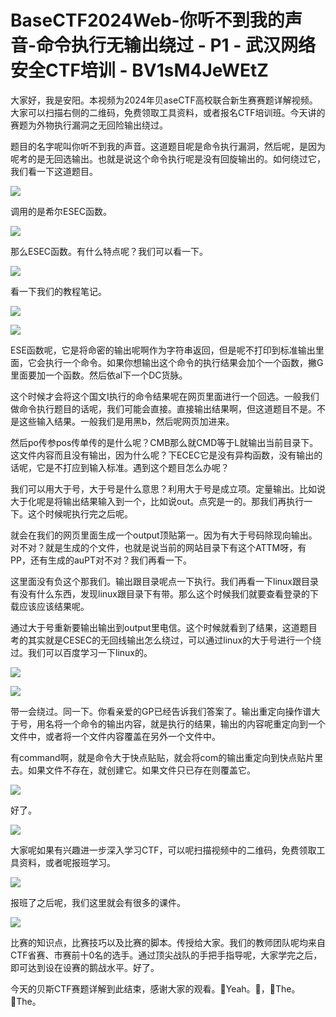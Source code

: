 # BaseCTF2024Web-你听不到我的声音-命令执行无输出绕过 - P1 - 武汉网络安全CTF培训 - BV1sM4JeWEtZ

大家好，我是安阳。本视频为2024年贝aseCTF高校联合新生赛赛题详解视频。大家可以扫描右侧的二维码，免费领取工具资料，或者报名CTF培训班。今天讲的赛题为外物执行漏洞之无回险输出绕过。

题目的名字呢叫你听不到我的声音。这道题目呢是命令执行漏洞，然后呢，是因为呢考的是无回选输出。也就是说这个命令执行呢是没有回旋输出的。如何绕过它，我们看一下这道题目。



![](img/4e85d5300ae4c7a9c206200a8c537dde_1.png)

调用的是希尔ESEC函数。

![](img/4e85d5300ae4c7a9c206200a8c537dde_3.png)

那么ESEC函数。有什么特点呢？我们可以看一下。

![](img/4e85d5300ae4c7a9c206200a8c537dde_5.png)

看一下我们的教程笔记。

![](img/4e85d5300ae4c7a9c206200a8c537dde_7.png)

![](img/4e85d5300ae4c7a9c206200a8c537dde_8.png)

ESE函数呢，它是将命密的输出呢啊作为字符串返回，但是呢不打印到标准输出里面，它会执行一个命令。如果你想输出这个命令的执行结果会加个一个函数，撇G里面要加一个函数。然后依al下一个DC货脉。

这个时候才会将这个国文I执行的命令结果呢在网页里面进行一个回选。一般我们做命令执行题目的话呢，我们可能会直接。直接输出结果啊，但这道题目不是。不是这些输入结果。一般我们是用黑b，然后呢网页加进来。

然后po传参pos传单传的是什么呢？CMB那么就CMD等于L就输出当前目录下。这文件内容而且没有输出，因为什么呢？下ECEC它是没有异构函数，没有输出的话呢，它是不打应到输入标准。遇到这个题目怎么办呢？

我们可以用大于号，大于号是什么意思？利用大于号是成立项。定量输出。比如说大于化呢是将输出结果输入到一个，比如说out。点究是一的。那我们再执行一下。这个时候呢执行完之后呢。

就会在我们的网页里面生成一个output顶贴第一。因为有大于号码除现向输出。对不对？就是生成的个文件，也就是说当前的网站目录下有这个ATTM呀，有PP，还有生成的auPT对不对？我们再看一下。

这里面没有负这个那我们。输出跟目录呢点一下执行。我们再看一下linux跟目录有没有什么东西，发现linux跟目录下有带。那么这个时候我们就要查看登录的下载应该应该结果呢。

通过大于号重新要输出输出到output里电信。这个时候就看到了结果，这道题目考的其实就是CESEC的无回线输出怎么绕过，可以通过linux的大于号进行一个绕过。我们可以百度学习一下linux的。



![](img/4e85d5300ae4c7a9c206200a8c537dde_10.png)

![](img/4e85d5300ae4c7a9c206200a8c537dde_11.png)

带一会绕过。同一下。你看亲爱的GP已经告诉我们答案了。输出重定向操作谱大于号，用名将一个命令的输出内容，就是执行的结果，输出的内容呢重定向到一个文件中，或者将一个文件内容覆盖在另外一个文件中。

有command啊，就是命令大于快点贴贴，就会将com的输出重定向到快点贴片里去。如果文件不存在，就创建它。如果文件只已存在则覆盖它。



![](img/4e85d5300ae4c7a9c206200a8c537dde_13.png)

好了。

![](img/4e85d5300ae4c7a9c206200a8c537dde_15.png)

大家呢如果有兴趣进一步深入学习CTF，可以呢扫描视频中的二维码，免费领取工具资料，或者呢报班学习。

![](img/4e85d5300ae4c7a9c206200a8c537dde_17.png)

报班了之后呢，我们这里就会有很多的课件。

![](img/4e85d5300ae4c7a9c206200a8c537dde_19.png)

比赛的知识点，比赛技巧以及比赛的脚本。传授给大家。我们的教师团队呢均来自CTF省赛、市赛前十0名的选手。通过顶尖战队的手把手指导呢，大家学完之后，即可达到设在设赛的鹅战水平。好了。

今天的贝斯CTF赛题详解到此结束，感谢大家的观看。🎼Yeah。🎼，🎼The。🎼The。